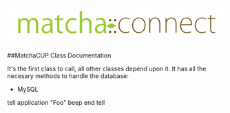 ![Match::connect](../press/matcha-connect.png)
=====================

##MatchaCUP Class Documentation

It's the first class to call, all other classes depend upon it. It has all the necesary methods to handle the database:
- MySQL

tell application "Foo"
        beep
end tell
